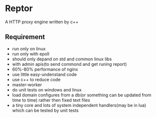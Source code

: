 
# Reptor
A HTTP proxy engine written by c++
## Requirement
+ run only on linux
+ run only with epoll
+ should only depand on std and common linux libs
+ with admin apis(to send commond and get runing report)
+ 60%-80% performance of nginx
+ use little easy-undenstand code
+ use c++ to reduce code
+ master-worker
+ do unit tests on windows and linux
+ load domain configures from a db(or something can be updated from time to time) rather then fixed text files
+ a tiny core and lots of system independent handlers(may be in lua) which can be tested by unit tests
